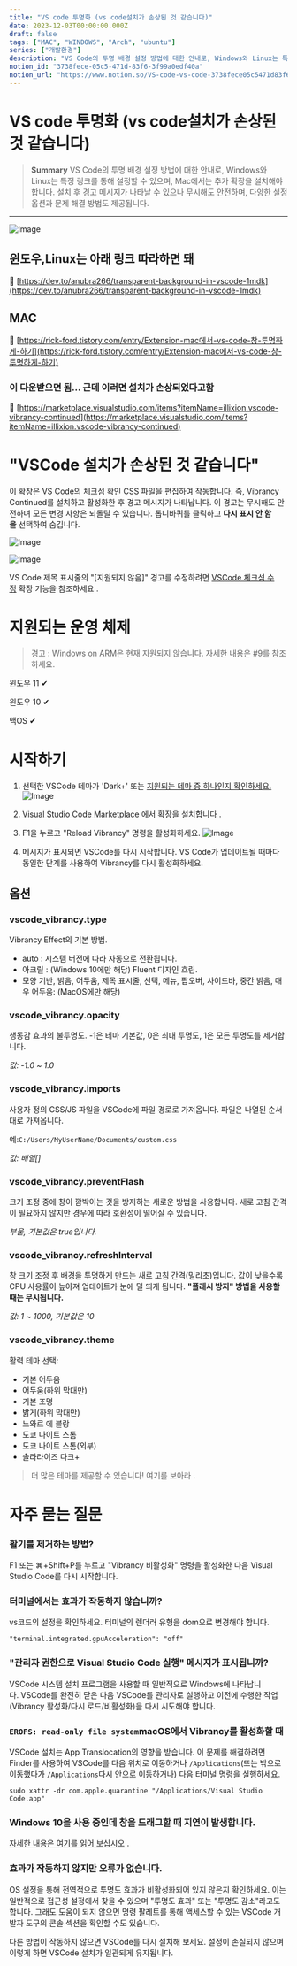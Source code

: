 ```yaml
---
title: "VS code 투명화 (vs code설치가 손상된 것 같습니다)"
date: 2023-12-03T00:00:00.000Z
draft: false
tags: ["MAC", "WINDOWS", "Arch", "ubuntu"]
series: ["개발환경"]
description: "VS Code의 투명 배경 설정 방법에 대한 안내로, Windows와 Linux는 특정 링크를 통해 설정할 수 있으며, Mac에서는 추가 확장을 설치해야 합니다. 설치 후 경고 메시지가 나타날 수 있으나 무시해도 안전하며, 다양한 설정 옵션과 문제 해결 방법도 제공됩니다."
notion_id: "3738fece-05c5-471d-83f6-3f99a0edf40a"
notion_url: "https://www.notion.so/VS-code-vs-code-3738fece05c5471d83f63f99a0edf40a"
---
```


# VS code 투명화 (vs code설치가 손상된 것 같습니다)

> **Summary**
> VS Code의 투명 배경 설정 방법에 대한 안내로, Windows와 Linux는 특정 링크를 통해 설정할 수 있으며, Mac에서는 추가 확장을 설치해야 합니다. 설치 후 경고 메시지가 나타날 수 있으나 무시해도 안전하며, 다양한 설정 옵션과 문제 해결 방법도 제공됩니다.

---

![Image](image_fe0061a058fc.png)

## 윈도우,Linux는 아래 링크 따라하면 돼

🔗 [https://dev.to/anubra266/transparent-background-in-vscode-1mdk](https://dev.to/anubra266/transparent-background-in-vscode-1mdk)


## MAC

🔗 [https://rick-ford.tistory.com/entry/Extension-mac에서-vs-code-창-투명하게-하기](https://rick-ford.tistory.com/entry/Extension-mac에서-vs-code-창-투명하게-하기)

### 이 다운받으면 됨… 근데 이러면 설치가 손상되었다고함

🔗 [https://marketplace.visualstudio.com/items?itemName=illixion.vscode-vibrancy-continued](https://marketplace.visualstudio.com/items?itemName=illixion.vscode-vibrancy-continued)

# "VSCode 설치가 손상된 것 같습니다"

이 확장은 VS Code의 체크섬 확인 CSS 파일을 편집하여 작동합니다. 즉, Vibrancy Continued를 설치하고 활성화한 후 경고 메시지가 나타납니다. 이 경고는 무시해도 안전하며 모든 변경 사항은 되돌릴 수 있습니다. 톱니바퀴를 클릭하고 **다시 표시 안 함을** 선택하여 숨깁니다.

![Image](image_1c9bcc3b635e.png)

![Image](image_ecda80eefa3b.png)

VS Code 제목 표시줄의 "[지원되지 않음]" 경고를 수정하려면 [VSCode 체크섬 수정](https://marketplace.visualstudio.com/items?itemName=lehni.vscode-fix-checksums) 확장 기능을 참조하세요 .

# 지원되는 운영 체제

> 경고 : Windows on ARM은 현재 지원되지 않습니다. 자세한 내용은 #9를 참조하세요.

윈도우 11 ✔

윈도우 10 ✔

맥OS ✔

# 시작하기

1. 선택한 VSCode 테마가 'Dark+' 또는 [지원되는 테마 중 하나인지 확인하세요.](https://marketplace.visualstudio.com/items?itemName=illixion.vscode-vibrancy-continued#vscode_vibrancy.theme)
![Image](image_e677e286f0c6.png)

1. [Visual Studio Code Marketplace](https://marketplace.visualstudio.com/items?itemName=illixion.vscode-vibrancy-continued) 에서 확장을 설치합니다 .
1. F1을 누르고 "Reload Vibrancy" 명령을 활성화하세요.
![Image](image_36ddce2a1701.png)

1. 메시지가 표시되면 VSCode를 다시 시작합니다.
VS Code가 업데이트될 때마다 동일한 단계를 사용하여 Vibrancy를 다시 활성화하세요.

## 옵션

### vscode_vibrancy.type

Vibrancy Effect의 기본 방법.

- auto : 시스템 버전에 따라 자동으로 전환됩니다.
- 아크릴 : (Windows 10에만 해당) Fluent 디자인 흐림.
- 모양 기반, 밝음, 어두움, 제목 표시줄, 선택, 메뉴, 팝오버, 사이드바, 중간 밝음, 매우 어두움: (MacOS에만 해당)
### vscode_vibrancy.opacity

생동감 효과의 불투명도. -1은 테마 기본값, 0은 최대 투명도, 1은 모든 투명도를 제거합니다.

*값: -1.0 ~ 1.0*

### vscode_vibrancy.imports

사용자 정의 CSS/JS 파일을 VSCode에 파일 경로로 가져옵니다. 파일은 나열된 순서대로 가져옵니다.

예:`C:/Users/MyUserName/Documents/custom.css`

*값: 배열[]*

### vscode_vibrancy.preventFlash

크기 조정 중에 창이 깜박이는 것을 방지하는 새로운 방법을 사용합니다. 새로 고침 간격이 필요하지 않지만 경우에 따라 호환성이 떨어질 수 있습니다.

*부울, 기본값은 true입니다.*

### vscode_vibrancy.refreshInterval

창 크기 조정 후 배경을 투명하게 만드는 새로 고침 간격(밀리초)입니다. 값이 낮을수록 CPU 사용률이 높아져 업데이트가 눈에 덜 띄게 됩니다. **"플래시 방지" 방법을 사용할 때는 무시됩니다.**

*값: 1 ~ 1000, 기본값은 10*

### vscode_vibrancy.theme

활력 테마 선택:

- 기본 어두움
- 어두움(하위 막대만)
- 기본 조명
- 밝게(하위 막대만)
- 느와르 에 블랑
- 도쿄 나이트 스톰
- 도쿄 나이트 스톰(외부)
- 솔라라이즈 다크+
> 더 많은 테마를 제공할 수 있습니다! 여기를 보아라 .

# 자주 묻는 질문

### 활기를 제거하는 방법?

F1 또는 ⌘+Shift+P를 누르고 "Vibrancy 비활성화" 명령을 활성화한 다음 Visual Studio Code를 다시 시작합니다.

### 터미널에서는 효과가 작동하지 않습니까?

vs코드의 설정을 확인하세요. 터미널의 렌더러 유형을 dom으로 변경해야 합니다.

`"terminal.integrated.gpuAcceleration": "off"`

### "관리자 권한으로 Visual Studio Code 실행" 메시지가 표시됩니까?

VSCode 시스템 설치 프로그램을 사용할 때 일반적으로 Windows에 나타납니다. VSCode를 완전히 닫은 다음 VSCode를 관리자로 실행하고 이전에 수행한 작업(Vibrancy 활성화/다시 로드/비활성화)을 다시 시도해야 합니다.

### `EROFS: read-only file system`macOS에서 Vibrancy를 활성화할 때

VSCode 설치는 App Translocation의 영향을 받습니다. 이 문제를 해결하려면 Finder를 사용하여 VSCode를 다음 위치로 이동하거나 `/Applications`(또는 밖으로 이동했다가 `/Applications`다시 안으로 이동하거나) 다음 터미널 명령을 실행하세요.

```plain text
sudo xattr -dr com.apple.quarantine "/Applications/Visual Studio Code.app"

```

### Windows 10을 사용 중인데 창을 드래그할 때 지연이 발생합니다.

[자세한 내용은 여기를 읽어 보십시오](https://github.com/EYHN/vscode-vibrancy/discussions/80) .

### 효과가 작동하지 않지만 오류가 없습니다.

OS 설정을 통해 전역적으로 투명도 효과가 비활성화되어 있지 않은지 확인하세요. 이는 일반적으로 접근성 설정에서 찾을 수 있으며 "투명도 효과" 또는 "투명도 감소"라고도 합니다. 그래도 도움이 되지 않으면 명령 팔레트를 통해 액세스할 수 있는 VSCode 개발자 도구의 콘솔 섹션을 확인할 수도 있습니다.

다른 방법이 작동하지 않으면 VSCode를 다시 설치해 보세요. 설정이 손실되지 않으며 이렇게 하면 VSCode 설치가 일관되게 유지됩니다.

